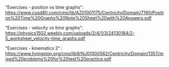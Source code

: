 "Exercises - position vs time graphs": https://www.cusd80.com/cms/lib/AZ01001175/Centricity/Domain/7190/Position%20Time%20Graphs%20Note%20Sheet%20with%20Answers.pdf

"Exercises - velocity vs time graphs":  https://physics1502.weebly.com/uploads/2/4/1/3/24130184/2-5_worksheet_velocity-time_graphs.pdf

"Exercises - kinematics 2" : https://www.livingston.org/cms/lib9/NJ01000562/Centricity/Domain/1357/mixed%20problems%20for%20test%20practice.pdf
